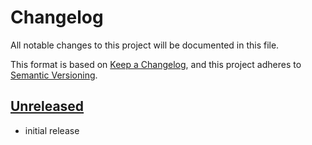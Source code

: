 # Changelog

All notable changes to this project will be documented in this file.

This format is based on [Keep a Changelog], and this project adheres to [Semantic Versioning].

## [Unreleased]

* initial release

<!-- links -->

[Unreleased]: https://github.com/ubnt-intrepid/siro/compare/siro-svg-v0.1.0...HEAD
[0.1.0]: https://github.com/ubnt-intrepid/siro/tree/siro-svg-v0.1.0

[Keep a Changelog]: https://keepachangelog.com/en/1.0.0/
[Semantic Versioning]: https://semver.org/spec/v2.0.0.html
